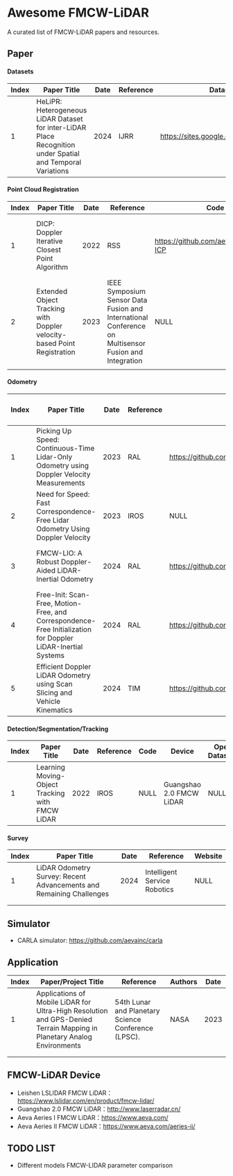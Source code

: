 # Awesome FMCW-LiDAR

A curated list of FMCW-LiDAR papers and resources.

## Paper

#### Datasets

| Index | Paper Title                                                  | Date | Reference | Datasets Link                                | Device         |
| ----- | ------------------------------------------------------------ | ---- | --------- | -------------------------------------------- | -------------- |
| 1     | HeLiPR: Heterogeneous LiDAR Dataset for inter-LiDAR Place Recognition under Spatial and Temporal Variations | 2024 | IJRR      | https://sites.google.com/view/heliprdataset/ | Aeva Aeries II |

#### Point Cloud Registration

| Index | Paper Title                                                  | Date | Reference                                                    | Code                                   | Device                                       |
| ----- | ------------------------------------------------------------ | ---- | ------------------------------------------------------------ | -------------------------------------- | -------------------------------------------- |
| 1     | DICP: Doppler Iterative Closest Point Algorithm              | 2022 | RSS                                                          | https://github.com/aevainc/Doppler-ICP | Aeva Aeries I FMCW Lidar and CARLA simulator |
| 2     | Extended Object Tracking with Doppler velocity-based Point Registration | 2023 | IEEE Symposium Sensor Data Fusion and International Conference on Multisensor Fusion and Integration | NULL                                   | AEVA’s Aeries II  FMCW LiDAR                 |
|       |                                                              |      |                                                              |                                        |                                              |

#### Odometry

| Index | Paper Title                                                  | Date | Reference | Code                                   | Device                    | Provide Open Datasets？                                      |
| ----- | ------------------------------------------------------------ | ---- | --------- | -------------------------------------- | ------------------------- | ------------------------------------------------------------ |
| 1     | Picking Up Speed: Continuous-Time Lidar-Only Odometry using Doppler Velocity Measurements | 2023 | RAL       | https://github.com/utiasASRL/steam_icp | Aeva Aeries I FMCW LiDAR  | [link](https://drive.google.com/file/d/1JpQNnXejow3qy1qp5tVzak9qnuFmjYHW/view) |
| 2     | Need for Speed: Fast Correspondence-Free Lidar Odometry Using Doppler Velocity | 2023 | IROS      | NULL                                   | Aeva Aeries I FMCW LiDAR  | NULL                                                         |
| 3     | FMCW-LIO: A Robust Doppler-Aided LiDAR-Inertial Odometry     | 2024 | RAL       | https://github.com/IMRL/FMCW-LIO       | Aeva Aeries II FMCW LiDAR | ToDo                                                         |
| 4     | Free-Init: Scan-Free, Motion-Free, and Correspondence-Free Initialization for Doppler LiDAR-Inertial Systems | 2024 | RAL       | https://github.com/IMRL/FreeIni        | Aeva Aeries II FMCW LiDAR | ToDo                                                         |
| 5     | Efficient Doppler LiDAR Odometry using Scan Slicing and Vehicle Kinematics | 2024 | TIM       | https://github.com/NEU-REAL/4DLO       | Dataset                   | NULL                                                         |

#### Detection/Segmentation/Tracking

| Index | Paper Title                                     | Date | Reference | Code | Device                   | Open Datasets |
| ----- | ----------------------------------------------- | ---- | --------- | ---- | ------------------------ | ------------- |
| 1     | Learning Moving-Object Tracking with FMCW LiDAR | 2022 | IROS      | NULL | Guangshao 2.0 FMCW LiDAR | NULL          |

#### Survey

| Index | Paper Title                                                  | Date | Reference                    | Website |
| ----- | ------------------------------------------------------------ | ---- | ---------------------------- | ------- |
| 1     | LiDAR Odometry Survey: Recent Advancements and Remaining Challenges | 2024 | Intelligent Service Robotics | NULL    |
|       |                                                              |      |                              |         |
|       |                                                              |      |                              |         |

## Simulator

- CARLA simulator: https://github.com/aevainc/carla

## Application

| Index | Paper/Project Title                                          | Reference                                           | Authors | Date |
| ----- | ------------------------------------------------------------ | --------------------------------------------------- | ------- | ---- |
| 1     | Applications of Mobile LiDAR for Ultra-High Resolution and GPS-Denied Terrain Mapping in Planetary Analog Environments | 54th Lunar and Planetary Science Conference (LPSC). | NASA    | 2023 |
|       |                                                              |                                                     |         |      |
|       |                                                              |                                                     |         |      |

## FMCW-LiDAR Device
- Leishen LSLIDAR FMCW LiDAR：https://www.lslidar.com/en/product/fmcw-lidar/ 
- Guangshao 2.0 FMCW LiDAR：http://www.laserradar.cn/
- Aeva Aeries I FMCW LiDAR：https://www.aeva.com/
- Aeva Aeries II FMCW LiDAR：https://www.aeva.com/aeries-ii/

## TODO LIST

- Different models FMCW-LIDAR parameter comparison
